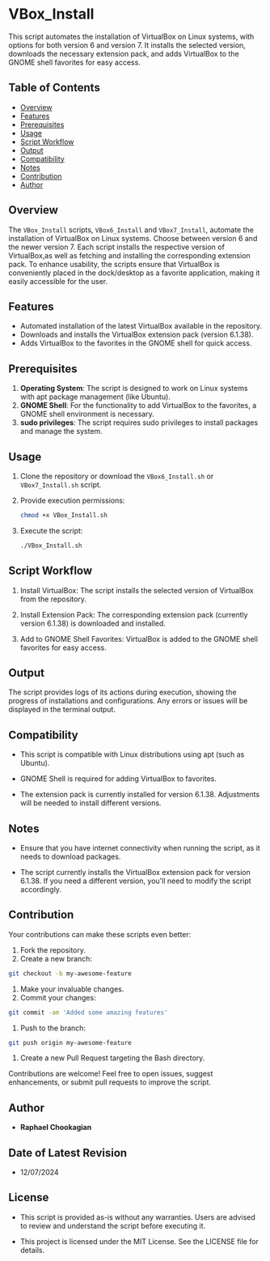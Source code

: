 # VBox_Install

This script automates the installation of VirtualBox on Linux systems, with options for both version 6 and version 7. It installs the selected version, downloads the necessary extension pack, and adds VirtualBox to the GNOME shell favorites for easy access.

## **Table of Contents**

- [Overview](#overview)
- [Features](#features)
- [Prerequisites](#prerequisites)
- [Usage](#usage)
- [Script Workflow](#script-workflow)
- [Output](#output)
- [Compatibility](#compatibility)
- [Notes](#notes)
- [Contribution](#contribution)
- [Author](#author)

## Overview

The `VBox_Install` scripts, `VBox6_Install` and `VBox7_Install`, automate the installation of VirtualBox on Linux systems. Choose between version 6 and the newer version 7. Each script installs the respective version of VirtualBox,as well as fetching and installing the corresponding extension pack. To enhance usability, the scripts ensure that VirtualBox is conveniently placed in the dock/desktop as a favorite application, making it easily accessible for the user.

## **Features**

- Automated installation of the latest VirtualBox available in the repository.
- Downloads and installs the VirtualBox extension pack (version 6.1.38).
- Adds VirtualBox to the favorites in the GNOME shell for quick access.

## **Prerequisites**

1. **Operating System**: The script is designed to work on Linux systems with apt package management (like Ubuntu).
2. **GNOME Shell**: For the functionality to add VirtualBox to the favorites, a GNOME shell environment is necessary.
3. **sudo privileges**: The script requires sudo privileges to install packages and manage the system.

## **Usage**

1. Clone the repository or download the `VBox6_Install.sh` or `VBox7_Install.sh` script.
2. Provide execution permissions:

   ```bash
   chmod +x VBox_Install.sh
   ```

3. Execute the script:

   ```bash
   ./VBox_Install.sh
   ```

## **Script Workflow**

1. Install VirtualBox: The script installs the selected version of VirtualBox from the repository.

1. Install Extension Pack: The corresponding extension pack (currently version 6.1.38) is downloaded and installed.

1. Add to GNOME Shell Favorites: VirtualBox is added to the GNOME shell favorites for easy access.

## **Output**

The script provides logs of its actions during execution, showing the progress of installations and configurations. Any errors or issues will be displayed in the terminal output.

## **Compatibility**

- This script is compatible with Linux distributions using apt (such as Ubuntu).

- GNOME Shell is required for adding VirtualBox to favorites.

- The extension pack is currently installed for version 6.1.38. Adjustments will be needed to install different versions.

## Notes

- Ensure that you have internet connectivity when running the script, as it needs to download packages.

- The script currently installs the VirtualBox extension pack for version 6.1.38. If you need a different version, you'll need to modify the script accordingly.

## **Contribution**

Your contributions can make these scripts even better:

1. Fork the repository.
1. Create a new branch:

  ```bash
  git checkout -b my-awesome-feature
  ```

1. Make your invaluable changes.
1. Commit your changes:

  ```bash
  git commit -am 'Added some amazing features'
  ```

1. Push to the branch:

  ```bash
  git push origin my-awesome-feature
  ```

1. Create a new Pull Request targeting the Bash directory.

Contributions are welcome! Feel free to open issues, suggest enhancements, or submit pull requests to improve the script.

## **Author**

- **Raphael Chookagian**

## **Date of Latest Revision**

- 12/07/2024

## **License**

- This script is provided as-is without any warranties. Users are advised to review and understand the script before executing it.

- This project is licensed under the MIT License. See the LICENSE file for details.
